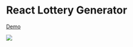 # React Lottery Generator

[Demo](https://ezequielcaste.github.io/react-lottery-generator/)

![](https://i.imgur.com/7xRYI9c.png)
